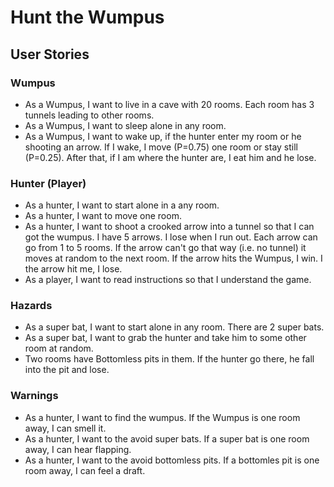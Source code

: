 # Hunt the Wumpus

## User Stories

### Wumpus

*   As a Wumpus, I want to live in a cave with 20 rooms. Each room has 3 tunnels leading to other rooms. 
*   As a Wumpus, I want to sleep alone in any room.
*   As a Wumpus, I want to wake up, if the hunter enter my room or he shooting an arrow. If I wake, I move (P=0.75) one room or stay still (P=0.25). After that, if I am where the hunter are, I eat him and he lose.

### Hunter (Player)

*   As a hunter, I want to start alone in a any room.
*   As a hunter, I want to move one room.
*   As a hunter, I want to shoot a crooked arrow into a tunnel so that I can got the wumpus. I have 5 arrows. I lose when I run out. Each arrow can go from 1 to 5 rooms. If the arrow can't go that way (i.e. no tunnel) it moves at random to the next room. If the arrow hits the Wumpus, I win. I the arrow hit me, I lose.
*   As a player, I want to read instructions so that I understand the game.

### Hazards

*   As a super bat, I want to start alone in any room. There are 2 super bats.
*   As a super bat, I want to grab the hunter and take him to some other room at random.
*   Two rooms have Bottomless pits in them. If the hunter go there, he fall into the pit and lose. 

### Warnings

*   As a hunter, I want to find the wumpus. If the Wumpus is one room away, I can smell it.
*   As a hunter, I want to the avoid super bats. If a super bat is one room away, I can hear flapping.
*   As a hunter, I want to the avoid bottomless pits. If a bottomles pit is one room away, I can feel a draft.
